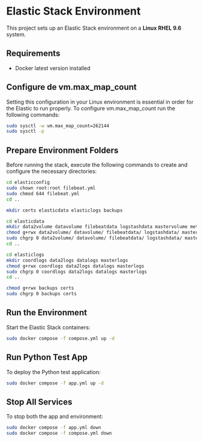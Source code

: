 # Elastic Stack Environment

This project sets up an Elastic Stack environment on a **Linux RHEL 9.6** system.

## Requirements
- Docker latest version installed  

## Configure de vm.max_map_count
Setting this configuration in your Linux environment is essential in order for the Elastic to run properly. To configure vm.max_map_count run the following commands:
```bash
sudo sysctl -w vm.max_map_count=262144
sudo sysctl -p
```

## Prepare Environment Folders

Before running the stack, execute the following commands to create and configure the necessary directories:

```bash
cd elasticconfig
sudo chown root:root filebeat.yml
sudo chmod 644 filebeat.yml
cd ..

mkdir certs elasticdata elasticlogs backups

cd elasticdata
mkdir data2volume datavolume filebeatdata logstashdata mastervolume metricbeatdata
chmod g+rwx data2volume/ datavolume/ filebeatdata/ logstashdata/ mastervolume/ metricbeatdata/
sudo chgrp 0 data2volume/ datavolume/ filebeatdata/ logstashdata/ mastervolume/ metricbeatdata/
cd ..

cd elasticlogs
mkdir coordlogs data2logs datalogs masterlogs
chmod g+rwx coordlogs data2logs datalogs masterlogs
sudo chgrp 0 coordlogs data2logs datalogs masterlogs
cd ..

chmod g+rwx backups certs
sudo chgrp 0 backups certs
```

## Run the Environment

Start the Elastic Stack containers:

```bash
sudo docker compose -f compose.yml up -d
```

## Run Python Test App

To deploy the Python test application:

```bash
sudo docker compose -f app.yml up -d
```

## Stop All Services

To stop both the app and environment:

```bash
sudo docker compose -f app.yml down
sudo docker compose -f compose.yml down
```
